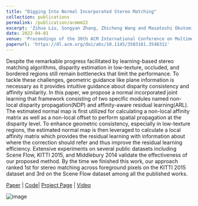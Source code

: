 ```yaml
---
title: "Digging Into Normal Incorporated Stereo Matching"
collection: publications
permalink: /publication/acmmm22
excerpt: 'Zihua Liu, Songyan Zhang, Zhicheng Wang and Masatoshi Okutomi'
date: 2022-04-01
venue: 'Proceedings of the 30th ACM International Conference on Multimedia.(ACMMM22)'
paperurl: 'https://dl.acm.org/doi/abs/10.1145/3503161.3548312'
---
```

Despite the remarkable progress facilitated by learning-based stereo matching algorithms, disparity estimation in low-texture, occluded, and bordered regions still remain bottlenecks that limit the performance. To tackle these challenges, geometric guidance like plane information is necessary as it provides intuitive guidance about disparity consistency and affinity similarity. In this paper, we propose a normal incorporated joint learning that framework consisting of two specific modules named non-local disparity propagation(NDP) and affinity-aware residual learning(ARL). The estimated normal map is first utilized for calculating a non-local affinity matrix as well as a non-local offset to perform spatial propagation at the disparity level. To enhance geometric consistency, especially in low-texture regions, the estimated normal map is then leveraged to calculate a local affinity matrix which provides the residual learning with information about where the correction should refer and thus improve the residual learning efficiency. Extensive experiments on several public datasets including Scene Flow, KITTI 2015, and Middlebury 2014 validate the effectiveness of our proposed method. By the time we finished this work, our approach ranked 1st for stereo matching across foreground pixels on the KITTI 2015 dataset and 3rd on the Scene Flow dataset among all the published works.

[Paper](https://dl.acm.org/doi/abs/10.1145/3503161.3548312) |
[Code](https://github.com/Magicboomliu/GOAT)| [Project Page](http://www.ok.sc.e.titech.ac.jp/res/DeepSM/acmmm22.html) | [Video](https://www.bilibili.com/video/BV1G8411a7tU/?spm_id_from=333.337.search-card.all.click&vd_source=e899c007573da1ac5f71125f2a409eaa)  

![image](http://www.ok.sc.e.titech.ac.jp/res/DeepSM/figure/main_00.png)